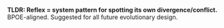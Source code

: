 **TLDR: Reflex = system pattern for spotting its own divergence/conflict.**
BPOE-aligned. Suggested for all future evolutionary design.

